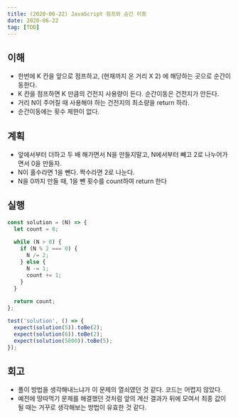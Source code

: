 ```yaml
---
title: (2020-06-22) JavaScript 점프와 순간 이동
date: 2020-06-22
tag: [TDD]
---
```


## 이해

- 한번에 K 칸을 앞으로 점프하고, (현재까지 온 거리 X 2) 에 해당하는 곳으로 순간이동한다.
- K 칸을 점프하면 K 만큼의 건전지 사용량이 든다. 순간이동은 건전지가 안든다.
- 거리 N이 주어질 때 사용해야 하는 건전지의 최소량을 return 하라.
- 순간이동에는 횟수 제한이 없다.

## 계획

- 앞에서부터 더하고 두 배 해가면서 N을 만들지말고, N에서부터 빼고 2로 나누어가면서 0을 만들자.
- N이 홀수라면 1을 뺀다. 짝수라면 2로 나눈다.
- N을 0까지 만들 때, 1을 뺀 횟수를 count하여 return 한다

## 실행

```javascript
const solution = (N) => {
  let count = 0;
  
  while (N > 0) {
    if (N % 2 === 0) {
      N /= 2;
    } else {
      N -= 1;
      count += 1;
    }
  }
  
  return count;
};

test('solution', () => {
  expect(solution(5)).toBe(2);
  expect(solution(6)).toBe(2);
  expect(solution(5000)).toBe(5);
});
```

## 회고

- 풀이 방법을 생각해내느냐가 이 문제의 열쇠였던 것 같다. 코드는 어렵지 않았다.
- 예전에 땅따먹기 문제를 해결했던 것처럼 앞의 계산 결과가 뒤에 모여서 최종 값이 될 때는 거꾸로 생각해보는 방법이 유효한 것 같다.
